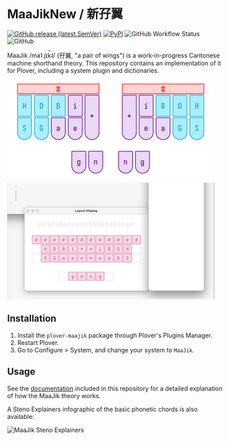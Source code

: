 # MaaJikNew / 新孖翼

[![GitHub release (latest SemVer)](https://img.shields.io/github/v/release/sammdot/plover-maajik)](https://github.com/sammdot/plover-maajik/releases/latest)
[![PyPI](https://img.shields.io/pypi/v/plover-maajik)](https://pypi.org/project/plover-maajik)
![GitHub Workflow Status](https://img.shields.io/github/workflow/status/sammdot/plover-maajik/build)
![GitHub](https://img.shields.io/github/license/sammdot/plover-maajik)

MaaJik /ma˥ jɪk̚˨/ (孖翼, "a pair of wings") is a work-in-progress Cantonese
machine shorthand theory. This repository contains an implementation of it for
Plover, including a system plugin and dictionaries.

![MaaJik keyboard layout](https://raw.githubusercontent.com/sammdot/plover-maajik/main/assets/layout.png)

![MaaJik writing demo](https://raw.githubusercontent.com/sammdot/plover-maajik/main/assets/demo.png)

## Installation

1. Install the `plover-maajik` package through Plover's Plugins Manager.
2. Restart Plover.
3. Go to Configure > System, and change your system to `MaaJik`.

## Usage

See the [documentation](https://github.com/sammdot/plover-maajik/blob/main/docs/README.md) included in this repository for a detailed explanation of how the MaaJik theory works.

A Steno Explainers infographic of the basic phonetic chords is also available:

![MaaJik Steno Explainers](https://steno.sammdot.ca/maajik.png)

